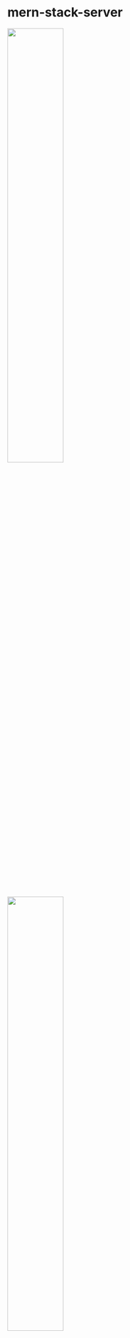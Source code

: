 # mern-stack-server

<a href="#"><img width="50%" height="auto" src="https://upload.wikimedia.org/wikipedia/commons/d/db/Npm-logo.svg" height="100px"/></a>
<a href="#"><img width="50%" height="auto" src="https://upload.wikimedia.org/wikipedia/commons/thumb/d/d9/Node.js_logo.svg/590px-Node.js_logo.svg.png" height="100px"/></a>
<br/>  

1-) npm install
<br/>  
2-) npm run dev


```sh
npm i 'a lot of things'
```
